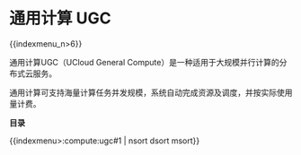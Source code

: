 # 通用计算 UGC

{{indexmenu_n>6}}

通用计算UGC（UCloud General Compute）是一种适用于大规模并行计算的分布式云服务。

通用计算可支持海量计算任务并发规模，系统自动完成资源及调度，并按实际使用量计费。

**目录** 

{{indexmenu>:compute:ugc#1 | nsort dsort msort}}
